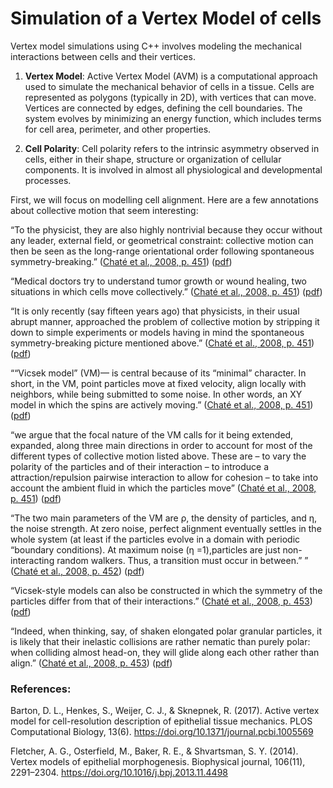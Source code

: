 # Simulation of a Vertex Model of cells 
Vertex model simulations using C++ involves modeling the mechanical interactions between cells and their vertices.

1. **Vertex Model**:
   Active Vertex Model (AVM) is a computational approach used to simulate the mechanical behavior of cells in a tissue. Cells are represented as polygons (typically in 2D), with vertices that can move. Vertices are connected by edges, defining the cell boundaries. The system evolves by minimizing an energy function, which includes terms for cell area, perimeter, and other properties.  

2. **Cell Polarity**:
   Cell polarity refers to the intrinsic asymmetry observed in cells, either in their shape, structure or organization of cellular components. It is involved in almost all physiological and developmental processes.

First, we will focus on modelling cell alignment. Here are a few annotations about collective motion that seem interesting:   

“To the physicist, they are also highly nontrivial because they occur without any leader, external field, or geometrical constraint: collective motion can then be seen as the long-range orientational order following spontaneous symmetry-breaking.” ([Chaté et al., 2008, p. 451](zotero://select/library/items/P3P4P9UJ)) ([pdf](zotero://open-pdf/library/items/6VPI6EWX?page=2&annotation=G2Y7HZSS))

“Medical doctors try to understand tumor growth or wound healing, two situations in which cells move collectively.” ([Chaté et al., 2008, p. 451](zotero://select/library/items/P3P4P9UJ)) ([pdf](zotero://open-pdf/library/items/6VPI6EWX?page=2&annotation=NPFLBEMR))

“It is only recently (say fifteen years ago) that physicists, in their usual abrupt manner, approached the problem of collective motion by stripping it down to simple experiments or models having in mind the spontaneous symmetry-breaking picture mentioned above.” ([Chaté et al., 2008, p. 451](zotero://select/library/items/P3P4P9UJ)) ([pdf](zotero://open-pdf/library/items/6VPI6EWX?page=2&annotation=J7MXSE8B))

““Vicsek model” (VM)— is central because of its “minimal” character. In short, in the VM, point particles move at fixed velocity, align locally with neighbors, while being submitted to some noise. In other words, an XY model in which the spins are actively moving.” ([Chaté et al., 2008, p. 451](zotero://select/library/items/P3P4P9UJ)) ([pdf](zotero://open-pdf/library/items/6VPI6EWX?page=2&annotation=6YCHDXWZ))

“we argue that the focal nature of the VM calls for it being extended, expanded, along three main directions in order to account for most of the different types of collective motion listed above. These are – to vary the polarity of the particles and of their interaction – to introduce a attraction/repulsion pairwise interaction to allow for cohesion – to take into account the ambient fluid in which the particles move” ([Chaté et al., 2008, p. 451](zotero://select/library/items/P3P4P9UJ)) ([pdf](zotero://open-pdf/library/items/6VPI6EWX?page=2&annotation=IDKY9N8W))

“The two main parameters of the VM are ρ, the density of particles, and η, the noise strength. At zero noise, perfect alignment eventually settles in the whole system (at least if the particles evolve in a domain with periodic “boundary conditions). At maximum noise (η =1),particles are just non-interacting random walkers. Thus, a transition must occur in between.” ” ([Chaté et al., 2008, p. 452](zotero://select/library/items/P3P4P9UJ)) ([pdf](zotero://open-pdf/library/items/6VPI6EWX?page=3&annotation=BZ4RXMDW))

“Vicsek-style models can also be constructed in which the symmetry of the particles differ from that of their interactions.” ([Chaté et al., 2008, p. 453](zotero://select/library/items/P3P4P9UJ)) ([pdf](zotero://open-pdf/library/items/6VPI6EWX?page=4&annotation=GKQIJ6HM))

“Indeed, when thinking, say, of shaken elongated polar granular particles, it is likely that their inelastic collisions are rather nematic than purely polar: when colliding almost head-on, they will glide along each other rather than align.” ([Chaté et al., 2008, p. 453](zotero://select/library/items/P3P4P9UJ)) ([pdf](zotero://open-pdf/library/items/6VPI6EWX?page=4&annotation=GE7GD9XK)) 

### References:
Barton, D. L., Henkes, S., Weijer, C. J., & Sknepnek, R. (2017). Active vertex model for cell-resolution description of epithelial tissue mechanics. PLOS Computational Biology, 13(6). https://doi.org/10.1371/journal.pcbi.1005569 

Fletcher, A. G., Osterfield, M., Baker, R. E., & Shvartsman, S. Y. (2014). Vertex models of epithelial morphogenesis. Biophysical journal, 106(11), 2291–2304. https://doi.org/10.1016/j.bpj.2013.11.4498
